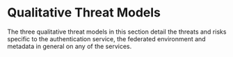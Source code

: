 # Qualitative Threat Models

The three qualitative threat models in this section detail the threats and risks specific to the authentication service, the federated environment and metadata in general on any of the services.
